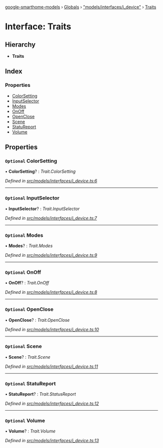 [google-smarthome-models](../README.md) › [Globals](../globals.md) › ["models/interfaces/i_device"](../modules/_models_interfaces_i_device_.md) › [Traits](_models_interfaces_i_device_.traits.md)

# Interface: Traits

## Hierarchy

* **Traits**

## Index

### Properties

* [ColorSetting](_models_interfaces_i_device_.traits.md#optional-colorsetting)
* [InputSelector](_models_interfaces_i_device_.traits.md#optional-inputselector)
* [Modes](_models_interfaces_i_device_.traits.md#optional-modes)
* [OnOff](_models_interfaces_i_device_.traits.md#optional-onoff)
* [OpenClose](_models_interfaces_i_device_.traits.md#optional-openclose)
* [Scene](_models_interfaces_i_device_.traits.md#optional-scene)
* [StatuReport](_models_interfaces_i_device_.traits.md#optional-statureport)
* [Volume](_models_interfaces_i_device_.traits.md#optional-volume)

## Properties

### `Optional` ColorSetting

• **ColorSetting**? : *Trait.ColorSetting*

*Defined in [src/models/interfaces/i_device.ts:6](https://github.com/galactic1969/google-smarthome-models/blob/633871f/src/models/interfaces/i_device.ts#L6)*

___

### `Optional` InputSelector

• **InputSelector**? : *Trait.InputSelector*

*Defined in [src/models/interfaces/i_device.ts:7](https://github.com/galactic1969/google-smarthome-models/blob/633871f/src/models/interfaces/i_device.ts#L7)*

___

### `Optional` Modes

• **Modes**? : *Trait.Modes*

*Defined in [src/models/interfaces/i_device.ts:9](https://github.com/galactic1969/google-smarthome-models/blob/633871f/src/models/interfaces/i_device.ts#L9)*

___

### `Optional` OnOff

• **OnOff**? : *Trait.OnOff*

*Defined in [src/models/interfaces/i_device.ts:8](https://github.com/galactic1969/google-smarthome-models/blob/633871f/src/models/interfaces/i_device.ts#L8)*

___

### `Optional` OpenClose

• **OpenClose**? : *Trait.OpenClose*

*Defined in [src/models/interfaces/i_device.ts:10](https://github.com/galactic1969/google-smarthome-models/blob/633871f/src/models/interfaces/i_device.ts#L10)*

___

### `Optional` Scene

• **Scene**? : *Trait.Scene*

*Defined in [src/models/interfaces/i_device.ts:11](https://github.com/galactic1969/google-smarthome-models/blob/633871f/src/models/interfaces/i_device.ts#L11)*

___

### `Optional` StatuReport

• **StatuReport**? : *Trait.StatusReport*

*Defined in [src/models/interfaces/i_device.ts:12](https://github.com/galactic1969/google-smarthome-models/blob/633871f/src/models/interfaces/i_device.ts#L12)*

___

### `Optional` Volume

• **Volume**? : *Trait.Volume*

*Defined in [src/models/interfaces/i_device.ts:13](https://github.com/galactic1969/google-smarthome-models/blob/633871f/src/models/interfaces/i_device.ts#L13)*

